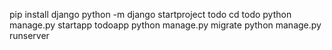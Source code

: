 pip install django 
python -m django startproject todo
cd todo
python manage.py startapp todoapp
python manage.py migrate
python manage.py runserver

